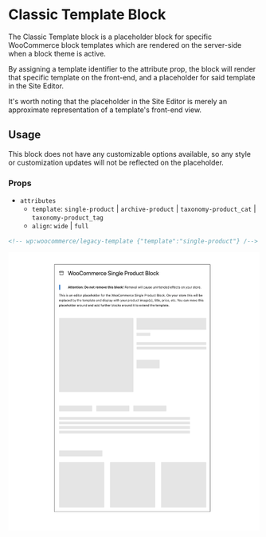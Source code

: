 # Classic Template Block

The Classic Template block is a placeholder block for specific WooCommerce block templates which are rendered on the server-side when a block theme is active.

By assigning a template identifier to the attribute prop, the block will render that specific template on the front-end, and a placeholder for said template in the Site Editor.

It's worth noting that the placeholder in the Site Editor is merely an approximate representation of a template's front-end view.

## Usage

This block does not have any customizable options available, so any style or customization updates will not be reflected on the placeholder.

### Props

-   `attributes`
    -   `template`: `single-product` | `archive-product` | `taxonomy-product_cat` | `taxonomy-product_tag`
    -   `align`: `wide` | `full`

```html
<!-- wp:woocommerce/legacy-template {"template":"single-product"} /-->
```

![Classic Template Block Single Product](./assets/doc-image-single-product-classic-block.png)
